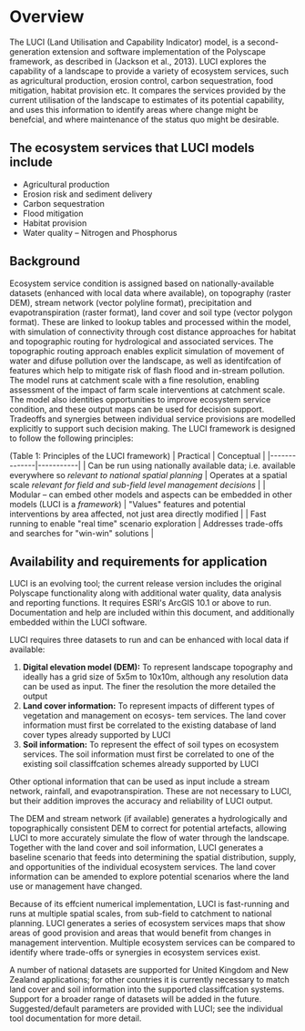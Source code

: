 # Overview

The LUCI (Land Utilisation and Capability Indicator) model, is a second-generation extension and software implementation of the Polyscape framework, as described in (Jackson et al., 2013). LUCI explores the capability of a landscape to provide a variety of ecosystem services, such as agricultural production, erosion control, carbon sequestration, food mitigation, habitat provision etc. It compares the services provided by the current utilisation of the landscape to estimates of its potential capability, and uses this information to identify areas where change might be benefcial, and where maintenance of the status quo might be desirable.

## The ecosystem services that LUCI models include

- Agricultural production
- Erosion risk and sediment delivery
- Carbon sequestration
- Flood mitigation
- Habitat provision
- Water quality – Nitrogen and Phosphorus

## Background

Ecosystem service condition is assigned based on nationally-available datasets (enhanced with local data where available), on topography (raster DEM), stream network (vector polyline format), precipitation and evapotranspiration (raster format), land cover and soil type (vector polygon format). These are linked to lookup tables and processed within the model, with simulation of connectivity through cost distance approaches for habitat and topographic routing for hydrological and associated services. The topographic routing approach enables explicit simulation of movement of water and difuse pollution over the landscape, as well as identifcation of features which help to mitigate risk of flash flood and in-stream pollution. The model runs at catchment scale with a fine resolution, enabling assessment of the impact of farm scale interventions at catchment scale. The model also identities opportunities to improve ecosystem service condition, and these output maps can be used for decision support. Tradeoffs and synergies between individual service provisions are modelled explicitly to support such decision making. The LUCI framework is designed to follow the following principles:

(Table 1: Principles of the LUCI framework)
| Practical | Conceptual |
|--------------|-----------|
| Can be run using nationally available data; i.e. available everywhere so *relevant to national spatial planning* | Operates at a spatial scale *relevant for field and sub-field level management decisions* |
| Modular – can embed other models and aspects can be embedded in other models (LUCI is a *framework*) | "Values" features and potential interventions by area affected, not just area directly modified |
| Fast running to enable "real time" scenario exploration | Addresses trade-offs and searches for "win-win" solutions |

## Availability and requirements for application

LUCI is an evolving tool; the current release version includes the original Polyscape functionality along with additional water quality, data analysis and reporting functions. It requires ESRI's ArcGIS 10.1 or above to run. Documentation and help are included within this document, and additionally embedded within the LUCI software.

LUCI requires three datasets to run and can be enhanced with local data if available:

1. **Digital elevation model (DEM):** To represent landscape topography and ideally has a grid size of 5x5m
to 10x10m, although any resolution data can be used as input. The finer the resolution the more detailed the
output
2. **Land cover information:** To represent impacts of different types of vegetation and management on ecosys-
tem services. The land cover information must first be correlated to the existing database of land cover types
already supported by LUCI
3. **Soil information:** To represent the effect of soil types on ecosystem services. The soil information must first
be correlated to one of the existing soil classiffcation schemes already supported by LUCI

Other optional information that can be used as input include a stream network, rainfall, and evapotranspiration. These are not necessary to LUCI, but their addition improves the accuracy and reliability of LUCI output.

The DEM and stream network (if available) generates a hydrologically and topographically consistent DEM to correct for potential artefacts, allowing LUCI to more accurately simulate the flow of water through the landscape. Together with the land cover and soil information, LUCI generates a baseline scenario that feeds into determining the spatial distribution, supply, and opportunities of the individual ecosystem services. The land cover information can be amended to explore potential scenarios where the land use or management have changed. 

Because of its effcient numerical implementation, LUCI is fast-running and runs at multiple spatial scales, from sub-field to catchment to national planning. LUCI generates a series of ecosystem services maps that show areas of good provision and areas that would benefit from changes in management intervention. Multiple ecosystem services can be compared to identify where trade-offs or synergies in ecosystem services exist.

A number of national datasets are supported for United Kingdom and New Zealand applications; for other countries it is currently necessary to match land cover and soil information into the supported classiffcation systems. Support for a broader range of datasets will be added in the future. Suggested/default parameters are provided with LUCI; see the individual tool documentation for more detail.